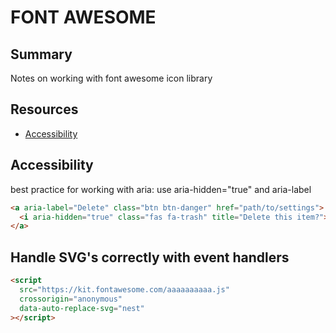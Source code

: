 # FONT AWESOME

## Summary

Notes on working with font awesome icon library

## Resources

- [Accessibility](https://fontawesome.com/how-to-use/on-the-web/other-topics/accessibility)

## Accessibility

best practice for working with aria: use aria-hidden="true" and aria-label

```html
<a aria-label="Delete" class="btn btn-danger" href="path/to/settings">
  <i aria-hidden="true" class="fas fa-trash" title="Delete this item?"></i>
</a>
```

## Handle SVG's correctly with event handlers

```html
<script
  src="https://kit.fontawesome.com/aaaaaaaaaa.js"
  crossorigin="anonymous"
  data-auto-replace-svg="nest"
></script>
```
